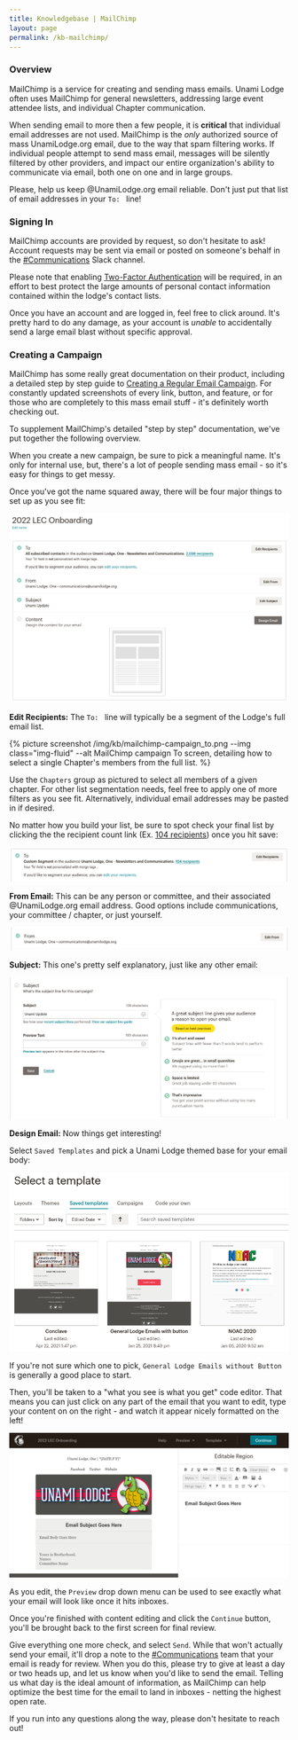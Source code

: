 ```yaml
---
title: Knowledgebase | MailChimp
layout: page
permalink: /kb-mailchimp/
---
```


<h3 class="mt-5">Overview</h3>

MailChimp is a service for creating and sending mass emails.  Unami Lodge often uses MailChimp for general newsletters, addressing large event attendee lists, and individual Chapter communication.

When sending email to more then a few people, it is **critical** that individual email addresses are not used.  MailChimp is the *only* authorized source of mass UnamiLodge.org email, due to the way that spam filtering works.  If individual people attempt to send mass email, messages will be silently filtered by other providers, and impact our entire organization's ability to communicate via email, both one on one and in large groups.

Please, help us keep @UnamiLodge.org email reliable.  Don't just put that list of email addresses in your `To: ` line!


<h3 class="mt-5">Signing In</h3>

MailChimp accounts are provided by request, so don't hesitate to ask!  Account requests may be sent via email or posted on someone's behalf in the [#Communications](https://unamilodge.slack.com/archives/C4RN3NCTS) Slack channel.

Please note that enabling [Two-Factor Authentication](https://mailchimp.com/help/set-up-a-two-factor-authentication-app-at-login/) will be required, in an effort to best protect the large amounts of personal contact information contained within the lodge's contact lists.

Once you have an account and are logged in, feel free to click around.  It's pretty hard to do any damage, as your account is *unable* to accidentally send a large email blast without specific approval.


<h3 class="mt-5">Creating a Campaign</h3>

MailChimp has some really great documentation on their product, including a detailed step by step guide to [Creating a Regular Email Campaign](https://mailchimp.com/help/create-a-regular-email-campaign/).  For constantly updated screenshots of every link, button, and feature, or for those who are completely to this mass email stuff - it's definitely worth checking out.

To supplement MailChimp's detailed "step by step" documentation, we've put together the following overview.

When you create a new campaign, be sure to pick a meaningful name.  It's only for internal use, but, there's a lot of people sending mass email - so it's easy for things to get messy.

Once you've got the name squared away, there will be four major things to set up as you see fit:

<img src="/img/kb/mailchimp-campaign_overview.png" class="img-fluid" alt="MailChimp campaign creation screen, detailing Campaign To, From, Subject, and Content.">


**Edit Recipients:** The `To: ` line will typically be a segment of the Lodge's full email list.  

{% picture screenshot /img/kb/mailchimp-campaign_to.png --img class="img-fluid" --alt MailChimp campaign To screen, detailing how to select a single Chapter's members from the full list. %}

Use the `Chapters` group as pictured to select all members of a given chapter.  For other list segmentation needs, feel free to apply one of more filters as you see fit.  Alternatively, individual email addresses may be pasted in if desired.

No matter how you build your list, be sure to spot check your final list by clicking the the recipient count link (Ex. [104 recipients](#)) once you hit save:

<img src="/img/kb/mailchimp-campaign_recipients.png" class="img-fluid" alt="MailChimp campaign To screen, detailing number of recipients.">


**From Email:** This can be any person or committee, and their associated @UnamiLodge.org email address.  Good options include communications, your committee / chapter, or just yourself.

<img src="/img/kb/mailchimp-campaign_from.png" class="img-fluid" alt="MailChimp campaign From screen.">


**Subject:** This one's pretty self explanatory, just like any other email:

<img src="/img/kb/mailchimp-campaign_subject.png" class="img-fluid" alt="MailChimp campaign Subject screen.">


**Design Email:** Now things get interesting!

Select `Saved Templates` and pick a Unami Lodge themed base for your email body:

<img src="/img/kb/mailchimp-campaign_templates.png" class="img-fluid" alt="MailChimp campaign saved Unami templates screen.">


If you're not sure which one to pick, `General Lodge Emails without Button` is generally a good place to start.

Then, you'll be taken to a "what you see is what you get" code editor.  That means you can just click on any part of the email that you want to edit, type your content on on the right - and watch it appear nicely formatted on the left!

<img src="/img/kb/mailchimp-campaign_WYSIWYG.png" class="img-fluid" alt="MailChimp campaign WYSIWYG editor.">


As you edit, the `Preview` drop down menu can be used to see exactly what your email will look like once it hits inboxes.

Once you're finished with content editing and click the `Continue` button, you'll be brought back to the first screen for final review.

Give everything one more check, and select `Send`.  While that won't actually send your email, it'll drop a note to the [#Communications](https://unamilodge.slack.com/archives/C4RN3NCTS) team that your email is ready for review.  When you do this, please try to give at least a day or two heads up, and let us know when you'd like to send the email.  Telling us what day is the ideal amount of information, as MailChimp can help optimize the best time for the email to land in inboxes - netting the highest open rate.

If you run into any questions along the way, please don't hesitate to reach out!






